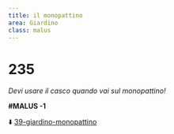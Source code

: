 ```yaml
---
title: il monopattino
area: Giardino
class: malus
---
```

# 235

_Devi usare il casco quando vai sul monopattino!_

**#MALUS -1**

⬇️ [39-giardino-monopattino](39-giardino-monopattino.md)
